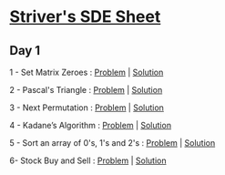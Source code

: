 
# [Striver's SDE Sheet](https://takeuforward.org/interviews/strivers-sde-sheet-top-coding-interview-problems/)
## Day 1
1 - Set Matrix Zeroes : [Problem](https://leetcode.com/problems/set-matrix-zeroes/) | [Solution]()

2 - Pascal's Triangle : [Problem](https://leetcode.com/problems/pascals-triangle/) | [Solution]()

3 - Next Permutation : [Problem](https://leetcode.com/problems/next-permutation/) | [Solution]()

4 - Kadane’s Algorithm : [Problem](https://leetcode.com/problems/maximum-subarray/) | [Solution]()

5 - Sort an array of 0's, 1's and 2's : [Problem](https://leetcode.com/problems/sort-colors/) | [Solution]()

6- Stock Buy and Sell : [Problem](https://leetcode.com/problems/best-time-to-buy-and-sell-stock/) | [Solution]()
